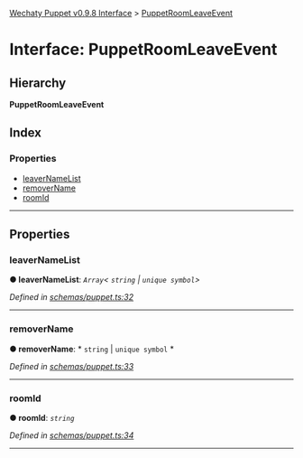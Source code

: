 [Wechaty Puppet v0.9.8 Interface](../README.md) > [PuppetRoomLeaveEvent](../interfaces/puppetroomleaveevent.md)

# Interface: PuppetRoomLeaveEvent

## Hierarchy

**PuppetRoomLeaveEvent**

## Index

### Properties

* [leaverNameList](puppetroomleaveevent.md#leavernamelist)
* [removerName](puppetroomleaveevent.md#removername)
* [roomId](puppetroomleaveevent.md#roomid)

---

## Properties

<a id="leavernamelist"></a>

###  leaverNameList

**● leaverNameList**: *`Array`< `string` &#124; `unique symbol`>*

*Defined in [schemas/puppet.ts:32](https://github.com/Chatie/wechaty-puppet/blob/e056248/src/schemas/puppet.ts#L32)*

___
<a id="removername"></a>

###  removerName

**● removerName**: * `string` &#124; `unique symbol`
*

*Defined in [schemas/puppet.ts:33](https://github.com/Chatie/wechaty-puppet/blob/e056248/src/schemas/puppet.ts#L33)*

___
<a id="roomid"></a>

###  roomId

**● roomId**: *`string`*

*Defined in [schemas/puppet.ts:34](https://github.com/Chatie/wechaty-puppet/blob/e056248/src/schemas/puppet.ts#L34)*

___

